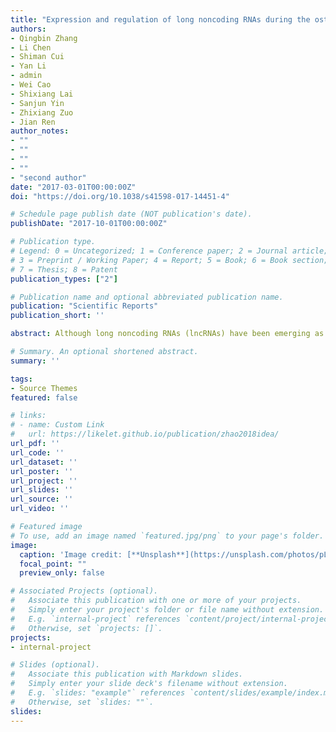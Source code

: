 ```yaml
---
title: "Expression and regulation of long noncoding RNAs during the osteogenic differentiation of periodontal ligament stem cells in the inflammatory microenvironment"
authors:
- Qingbin Zhang
- Li Chen
- Shiman Cui
- Yan Li
- admin
- Wei Cao
- Shixiang Lai
- Sanjun Yin
- Zhixiang Zuo
- Jian Ren
author_notes:
- ""
- ""
- ""
- ""
- "second author"
date: "2017-03-01T00:00:00Z"
doi: "https://doi.org/10.1038/s41598-017-14451-4"

# Schedule page publish date (NOT publication's date).
publishDate: "2017-10-01T00:00:00Z"

# Publication type.
# Legend: 0 = Uncategorized; 1 = Conference paper; 2 = Journal article;
# 3 = Preprint / Working Paper; 4 = Report; 5 = Book; 6 = Book section;
# 7 = Thesis; 8 = Patent
publication_types: ["2"]

# Publication name and optional abbreviated publication name.
publication: "Scientific Reports"
publication_short: ''

abstract: Although long noncoding RNAs (lncRNAs) have been emerging as critical regulators in various tissues and biological processes, little is known about their expression and regulation during the osteogenic differentiation of periodontal ligament stem cells (PDLSCs) in inflammatory microenvironment. In this study, we have identified 63 lncRNAs that are not annotated in previous database. These novel lncRNAs were not randomly located in the genome but preferentially located near protein-coding genes related to particular functions and diseases, such as stem cell maintenance and differentiation, development disorders and inflammatory diseases. Moreover, we have identified 650 differentially expressed lncRNAs among different subsets of PDLSCs. Pathway enrichment analysis for neighboring protein-coding genes of these differentially expressed lncRNAs revealed stem cell differentiation related functions. Many of these differentially expressed lncRNAs function as competing endogenous RNAs that regulate protein-coding transcripts through competing shared miRNAs.

# Summary. An optional shortened abstract.
summary: ''

tags:
- Source Themes
featured: false

# links:
# - name: Custom Link
#   url: https://likelet.github.io/publication/zhao2018idea/
url_pdf: ''
url_code: ''
url_dataset: ''
url_poster: ''
url_project: ''
url_slides: ''
url_source: ''
url_video: ''

# Featured image
# To use, add an image named `featured.jpg/png` to your page's folder. 
image:
  caption: 'Image credit: [**Unsplash**](https://unsplash.com/photos/pLCdAaMFLTE)'
  focal_point: ""
  preview_only: false

# Associated Projects (optional).
#   Associate this publication with one or more of your projects.
#   Simply enter your project's folder or file name without extension.
#   E.g. `internal-project` references `content/project/internal-project/index.md`.
#   Otherwise, set `projects: []`.
projects:
- internal-project

# Slides (optional).
#   Associate this publication with Markdown slides.
#   Simply enter your slide deck's filename without extension.
#   E.g. `slides: "example"` references `content/slides/example/index.md`.
#   Otherwise, set `slides: ""`.
slides:
---
```


